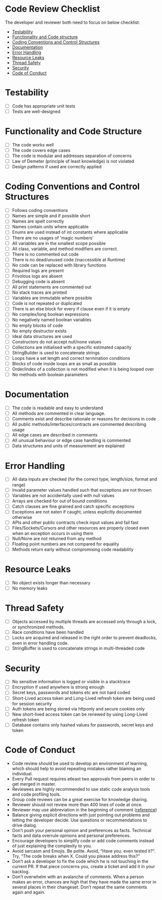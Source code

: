 # Code Review Checklist

The developer and reviewer both need to focus on below checklist:

  - [Testability](#testability)
  - [Functionality and Code structure](#functionality-and-code-structure)
  - [Coding Conventions and Control Structures](#coding-conventions-and-control-structures)
  - [Documentation](#documentation)
  - [Error Handling](#error-handling)
  - [Resource Leaks](#resource-leaks)
  - [Thread Safety](#thread-safety)
  - [Security](#security)
  - [Code of Conduct](#code-of-conduct)
 
# Testability
  - [ ] Code has appropriate unit tests
  - [ ] Tests are well-designed

# Functionality and Code Structure
  - [ ] The code works well
  - [ ] The code covers edge cases
  - [ ] The code is modular and addresses separation of concerns
  - [ ] Law of Demeter (principle of least knowledge) is not violated
  - [ ] Design patterns if used are correctly applied
 
# Coding Conventions and Control Structures
  - [ ] Follows coding conventions
  - [ ] Names are simple and if possible short
  - [ ] Names are spelt correctly
  - [ ] Names contain units where applicable
  - [ ] Enums are used instead of int constants where applicable
  - [ ] There are no usages of 'magic numbers'
  - [ ] All variables are in the smallest scope possible
  - [ ] All class, variable, and method modifiers are correct.
  - [ ] There is no commented out code
  - [ ] There is no dead/unused code (inaccessible at Runtime)
  - [ ] No code can be replaced with library functions
  - [ ] Required logs are present
  - [ ] Frivolous logs are absent
  - [ ] Debugging code is absent
  - [ ] All print statements are commented out
  - [ ] No stack traces are printed
  - [ ] Variables are immutable where possible
  - [ ] Code is not repeated or duplicated
  - [ ] There is an else block for every if clause even if it is empty
  - [ ] No complex/long boolean expressions
  - [ ] No negatively named boolean variables
  - [ ] No empty blocks of code
  - [ ] No empty destructor exists 
  - [ ] Ideal data structures are used
  - [ ] Constructors do not accept null/none values
  - [ ] Collections are initialised with a specific estimated capacity
  - [ ] StringBuilder is used to concatenate strings
  - [ ] Loops have a set length and correct termination conditions
  - [ ] Blocks of code inside loops are as small as possible
  - [ ] Order/index of a collection is not modified when it is being looped over
  - [ ] No methods with boolean parameters

# Documentation
  - [ ] The code is readable and easy to understand 
  - [ ] All methods are commented in clear language.
  - [ ] Comments exist and describe rationale or reasons for decisions in code
  - [ ] All public methods/interfaces/contracts are commented describing usage
  - [ ] All edge cases are described in comments
  - [ ] All unusual behaviour or edge case handling is commented
  - [ ] Data structures and units of measurement are explained

# Error Handling
  - [ ] All data inputs are checked (for the correct type, length/size, format and range)
  - [ ] Invalid parameter values handled such that exceptions are not thrown
  - [ ] Variables are not accidentally used with null values
  - [ ] Arrays are checked for out of bound conditions
  - [ ] Catch clauses are fine grained and catch specific exceptions
  - [ ] Exceptions are not eaten if caught, unless explicitly documented otherwise
  - [ ] APIs and other public contracts check input values and fail fast
  - [ ] Files/Sockets/Cursors and other resources are properly closed even when an exception occurs in using them
  - [ ] Null/None are not returned from any method
  - [ ] Floating point numbers are not compared for equality
  - [ ] Methods return early without compromising code readability
 
# Resource Leaks
  - [ ] No object exists longer than necessary
  - [ ] No memory leaks

# Thread Safety
  - [ ] Objects accessed by multiple threads are accessed only through a lock, or synchronized methods.
  - [ ] Race conditions have been handled
  - [ ] Locks are acquired and released in the right order to prevent deadlocks, even in error handling code.
  - [ ] StringBuffer is used to concatenate strings in multi-threaded code

# Security
  - [ ] No sensitive information is logged or visible in a stacktrace
  - [ ] Encryption if used anywhere is strong enough
  - [ ] Secret keys, passwords and tokens etc are not hard coded
  - [ ] Short-Lived access token and Long-Lived refresh token are being used for session security
  - [ ] Auth tokens are being stored via httponly and secure cookies only
  - [ ] New short-lived access token can be renewed by using Long-Lived refresh token
  - [ ] Database contains only hashed values for passwords, secret keys and token
  
# Code of Conduct
  - Code review should be used to develop an environment of learning, which should help to avoid repeating mistakes rather blaming an individual.   
  - Every Pull request requires atleast two approvals from peers in order to get merged in master.
  - Reviewees are highly recommended to use static code analysis tools and code profiling tools.
  - Group code reviews can be a great exercise for knowledge sharing.
  - Reviewer should not review more than 400 lines of code at once. 
  - Reviewer may use abbreviation in the beginning of comment ([reference](https://web.stanford.edu/~ouster/cgi-bin/cs190-spring15/reviewCodes.php))   
  - Balance giving explicit directions with just pointing out problems and letting the developer decide. Use questions or recommendations to drive dialog.
  - Don’t push your personal opinion and preferences as facts. Technical facts and data overrule opinions and personal preferences.
  - Encourage developers to simplify code or add code comments instead of just explaining the complexity to you.
  - Avoid sarcasm and Emojis. Be polite. Avoid, “Have you. even tested it?“. Try, “The code breaks when X. Could you please address this?”
  - Don’t ask a developer to fix the code which he is not touching in the current PR. If that piece concerns you, create a ticket and add it in your backlog.
  - Don’t overwhelm with an avalanche of comments. When a person makes an error, chances are high that they have made the same error in several places in their changeset. Don’t repeat the same comments again and again.
